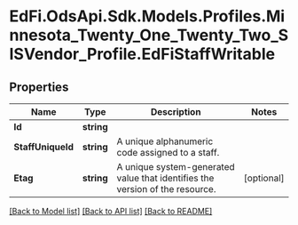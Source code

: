 # EdFi.OdsApi.Sdk.Models.Profiles.Minnesota_Twenty_One_Twenty_Two_SISVendor_Profile.EdFiStaffWritable
## Properties

Name | Type | Description | Notes
------------ | ------------- | ------------- | -------------
**Id** | **string** |  | 
**StaffUniqueId** | **string** | A unique alphanumeric code assigned to a staff. | 
**Etag** | **string** | A unique system-generated value that identifies the version of the resource. | [optional] 

[[Back to Model list]](../README.md#documentation-for-models) [[Back to API list]](../README.md#documentation-for-api-endpoints) [[Back to README]](../README.md)

